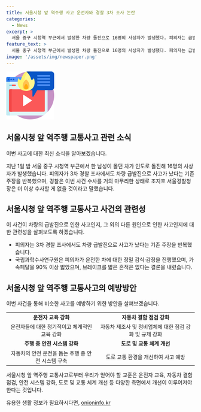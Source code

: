 ```yaml
---
title: 서울시청 앞 역주행 사고 운전자와 경찰 3차 조사 논란
categories:
  - News
excerpt: >
  서울 중구 시청역 부근에서 발생한 차량 돌진으로 16명의 사상자가 발생했다. 피의자는 급발진 주장을 두고 3차 경찰 조사에서도 주장을 반복했다. 경찰은 피의자가 운전한 차량에 대한 정밀 감식을 통해 가속페달을 90% 이상 밟은 흔적을 확인했으며, 브레이크를 밟은 증거는 없다고 밝혔다. 경찰청장은 운전자 진술에 상관없이 더 이상의 수사는 없을 것이라고 전했다.
feature_text: >
  서울 중구 시청역 부근에서 발생한 차량 돌진으로 16명의 사상자가 발생했다. 피의자는 급발진 주장을 두고 3차 경찰 조사에서도 주장을 반복했다. 경찰은 피의자가 운전한 차량에 대한 정밀 감식을 통해 가속페달을 90% 이상 밟은 흔적을 확인했으며, 브레이크를 밟은 증거는 없다고 밝혔다. 경찰청장은 운전자 진술에 상관없이 더 이상의 수사는 없을 것이라고 전했다.
image: '/assets/img/newspaper.png'
---
```


<p><img src="/assets/img/news.png" alt="rentncar 속보" /></p>

<h2 data-ke-size="size26">서울시청 앞 역주행 교통사고 관련 소식</h2>

<p>이번 사고에 대한 최신 소식을 알아보겠습니다.</p>

<p data-ke-size="size16">지난 1일 밤 서울 중구 시청역 부근에서 한 남성이 몰던 차가 인도로 돌진해 16명의 사상자가 발생했습니다. 피의자가 3차 경찰 조사에서도 차량 급발진으로 사고가 났다는 기존 주장을 반복했으며, 경찰은 이번 사건 수사를 거의 마무리한 상태로 조지호 서울경찰청장은 더 이상 수사할 게 없을 것이라고 말했습니다.</p>

<h2 data-ke-size="size24">서울시청 앞 역주행 교통사고 사건의 관련성</h2>

<p>이 사건이 차량의 급발진으로 인한 사고인지, 그 외의 다른 원인으로 인한 사고인지에 대한 관련성을 살펴보도록 하겠습니다.</p>

<ul>
  <li>피의자는 3차 경찰 조사에서도 차량 급발진으로 사고가 났다는 기존 주장을 반복했습니다.</li>
  <li>국립과학수사연구원은 피의자가 운전한 차에 대한 정밀 감식·감정을 진행했으며, 가속페달을 90% 이상 밟았으며, 브레이크를 밟은 흔적은 없다는 결론을 내렸습니다.</li>
</ul>

<h2 data-ke-size="size24">서울시청 앞 역주행 교통사고의 예방방안</h2>

<p>이번 사건을 통해 비슷한 사고를 예방하기 위한 방안을 살펴보겠습니다.</p>

<table>
  <tr>
    <td style="text-align: center; height: 17px;"><b>운전자 교육 강화</b></td>
    <td style="text-align: center; height: 17px;"><b>자동차 결함 점검 강화</b></td>
  </tr>
  <tr>
    <td style="text-align: center; height: 17px;">운전자들에 대한 정기적이고 체계적인 교육 강화</td>
    <td style="text-align: center; height: 17px;">자동차 제조사 및 정비업체에 대한 점검 강화 및 규제 강화</td>
  </tr>
  <tr>
    <td style="text-align: center; height: 17px;"><b>주행 중 안전 시스템 강화</b></td>
    <td style="text-align: center; height: 17px;"><b>도로 및 교통 체계 개선</b></td>
  </tr>
  <tr>
    <td style="text-align: center; height: 17px;">자동차의 안전 운전을 돕는 주행 중 안전 시스템 구축</td>
    <td style="text-align: center; height: 17px;">도로 교통 환경을 개선하여 사고 예방</td>
  </tr>
</table>

<p data-ke-size="size16">서울시청 앞 역주행 교통사고로부터 우리가 얻어야 할 교훈은 운전자 교육, 자동차 결함 점검, 안전 시스템 강화, 도로 및 교통 체계 개선 등 다양한 측면에서 개선이 이루어져야 한다는 것입니다.</p>
유용한 생활 정보가 필요하시다면, <a href="https://onioninfo.kr" rel="dofollow">onioninfo.kr</a>


